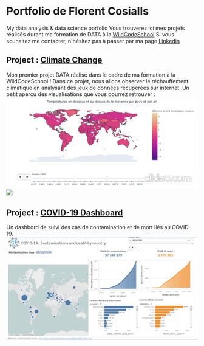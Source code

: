 # Portfolio de Florent Cosialls
My data analysis &amp; data science porfolio
Vous trouverez ici mes projets réalisés durant ma formation de DATA à la [WildCodeSchool](https://www.wildcodeschool.com/fr-FR)
Si vous souhaitez me contacter, n'hésitez pas à passer par ma page [Linkedin](https://www.linkedin.com/in/florent-cosialls-a1763996/)

## Project : [Climate Change](https://fcosialls.github.io/WCS_Project_1/)

Mon premier projet DATA réalisé dans le cadre de ma formation à la WildCodeSchool !
Dans ce projet, nous allons observer le réchauffement climatique en analysant des jeux de données récupérées sur internet.
Un petit aperçu des visualisations que vous pourrez retrouver :
![](https://raw.githubusercontent.com/Fcosialls/FCosialls_Portfolio/main/Projet_1/final_5faaf6ee92b69f00abe7416a_380895.gif)
![](https://raw.githubusercontent.com/Fcosialls/FCosialls_Portfolio/main/Projet_1/final_5faaf654fb92d7005e2e007d_482707.gif)


## Project : [COVID-19 Dashboard](https://public.tableau.com/profile/cosialls#!/vizhome/covid_project/Tableaudebord1)

Un dashbord de suivi des cas de contamination et de mort liés au COVID-19.
![](https://raw.githubusercontent.com/Fcosialls/FCosialls_Portfolio/main/Projet_2/tab_SC.png)

